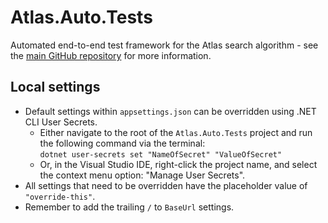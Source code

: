 # Atlas.Auto.Tests
Automated end-to-end test framework for the Atlas search algorithm - see the [main GitHub repository](http://github.com/Anthony-Nolan/Atlas?tab=readme-ov-file#atlas---donor-search-algorithm-as-a-service) for more information.

## Local settings
- Default settings within `appsettings.json` can be overridden using .NET CLI User Secrets.
  - Either navigate to the root of the `Atlas.Auto.Tests` project and run the following command via the terminal:  
```dotnet user-secrets set "NameOfSecret" "ValueOfSecret"```
  - Or, in the Visual Studio IDE, right-click the project name, and select the context menu option: "Manage User Secrets".
- All settings that need to be overridden have the placeholder value of `"override-this"`.
- Remember to add the trailing `/` to `BaseUrl` settings.